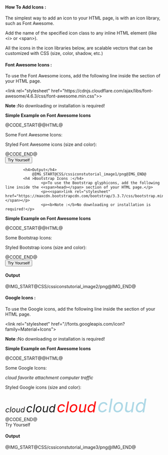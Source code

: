 <h4 >How To Add Icons :</h4>
<p>The simplest way to add an icon to your HTML page, is with an icon library, such as Font Awesome.</p>
<p>Add the name of the specified icon class to any inline HTML element (like <<span>i></span> or <<span>span></span>).</p>
<p>All the icons in the icon libraries below, are scalable vectors that can be customized with CSS (size, color, shadow, etc.)</p>
					
<h4 >Font Awesome Icons :</h4>
<p>To use the Font Awesome icons, add the following line inside the <head> section of your HTML page.</p>
<p><<span>link rel="stylesheet" href="https://cdnjs.cloudflare.com/ajax/libs/font-awesome/4.6.3/css/font-awesome.min.css"></span>></p>
<p><b>Note :</b>No downloading or installation is required!</p>
<p><b>Simple Example on Font Awesome Icons</b></p>

@CODE_START@@HTML@<!DOCTYPE html>
<html>
<head>
	<link rel = "stylesheet" href = "https://cdnjs.cloudflare.com/ajax/libs/font-awesome/4.6.3/css/font-awesome.min.css">
</head>
<body>
	<p> Some Font Awesome Icons:</p>
		<i class = "fa fa-cloud"> </i>
		<i class = "fa fa-heart"> </i>
		<i class = "fa fa-car"> </i>
		<i class = "fa fa-file"> </i>
		<i class = "fa fa-bars"> </i>
	<p> Styled Font Awesome icons (size and color):</p>
		<i class = "fa fa-cloud" style = "font-size:24px;"> </i>
		<i class = "fa fa-cloud" style = "font-size:36px;"> </i>
		<i class = "fa fa-cloud" style = "font-size:48px;color:red;"> </i>
		<i class = "fa fa-cloud" style = "font-size:60px;color:lightblue;"> </i>
</body>
</html>@CODE_END@	
<div class="min-height-50" id="cssIcons1"><button type="button"  class="cws-button border-radius bt-color-3 pull-right" ng-click="tryYourSelf('cssIcons1','css')">Try Yourself</button></div>				

			<h4>Output</h4>
				@IMG_START@CSS/cssiconstutorial_image1/png@IMG_END@
			<h4 >Bootstrap Icons :</h4>
					<p>To use the Bootstrap glyphicons, add the following line inside the <<span>head></span> section of your HTML page.</p>
					<p><<span>link rel="stylesheet" href="https://maxcdn.bootstrapcdn.com/bootstrap/3.3.7/css/bootstrap.min.css"></span></p>
					<p><b>Note :</b>No downloading or installation is required!</p>
					
<p><b>Simple Example on Font Awesome Icons</b></p>	
@CODE_START@@HTML@<!DOCTYPE html>
<html>
<head>
	<link rel = "stylesheet" href = "https://maxcdn.bootstrapcdn.com/bootstrap/3.3.7/css/bootstrap.min.css">
</head>
<body class = "container">
	<p> Some Bootstrap Icons:</p>
		<i class = "glyphicon glyphicon-cloud"> </i>
		<i class = "glyphicon glyphicon-remove"> </i>
		<i class = "glyphicon glyphicon-user"> </i>
		<i class = "glyphicon glyphicon-envelope"> </i>
		<i class = "glyphicon glyphicon-thumps-up"> </i>
	<p> Styled Bootstrap icons (size and color):</p>
		<i class = "glyphicon glyphicon-cloud" style = "font-size:24px;"> </i>
		<i class = "glyphicon glyphicon-cloud" style = "font-size:36px;"> </i>
		<i class = "glyphicon glyphicon-cloud" style = "font-size:48px;color:red;"> </i>
		<i class = "glyphicon glyphicon-cloud" style = "font-size:60px;color:lightblue;"> </i>
</body>
</html>@CODE_END@
<div class="min-height-50" id="cssIcons2"><button type="button"  class="cws-button border-radius bt-color-3 pull-right" ng-click="tryYourSelf('cssIcons2','css')">Try Yourself</button></div>		
			<h4>Output</h4>
				@IMG_START@CSS/cssiconstutorial_image2/png@IMG_END@
			<h4 >Google Icons :</h4>
					<p>To use the Google icons, add the following line inside the <head> section of your HTML page.</p>
					<p><<span>link rel="stylesheet" href="//fonts.googleapis.com/icon?family=Material+Icons"></span></p>
					<p><b>Note :</b>No downloading or installation is required!</p>
<p><b>Simple Example on Font Awesome Icons</b></p>	
@CODE_START@@HTML@<!DOCTYPE html>
<html>
<head>
	<link rel = "stylesheet" href = "/fonts.googleapis.com/icon?family=Material+Icons">
</head>
<body>
	<p> Some Google Icons:</p>
		<i class = "material-icons"> cloud</i>
		<i class = "material-icons"> favorite</i>
		<i class = "material-icons"> attachment</i>
		<i class = "material-icons"> computer</i>
		<i class = "material-icons"> traffic</i>
	<p> Styled Google icons (size and color):</p>
		<i class = "material-icons" style = "font-size:24px;"> cloud</i>
		<i class = "material-icons" style = "font-size:36px;"> cloud</i>
		<i class = "material-icons" style = "font-size:48px;color:red;"> cloud</i>
		<i class = "material-icons" style = "font-size:60px;color:lightblue;"> cloud</i>
</body>
</html>@CODE_END@
<div class="min-height-50" id="cssIcons13><button type="button"  class="cws-button border-radius bt-color-3 pull-right" ng-click="tryYourSelf('cssIcons3','css')">Try Yourself</button></div>		
				<h4>Output</h4>
				@IMG_START@CSS/cssiconstutorial_image3/png@IMG_END@
				
